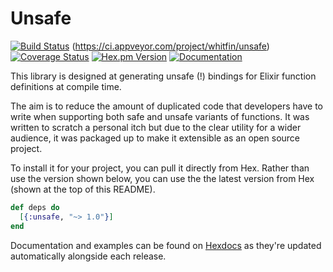 # Unsafe
[![Build Status](https://img.shields.io/github/workflow/status/whitfin/unsafe/CI)](https://github.com/whitfin/unsafe/actions) (https://ci.appveyor.com/project/whitfin/unsafe) [![Coverage Status](https://img.shields.io/coveralls/whitfin/unsafe.svg)](https://coveralls.io/github/whitfin/unsafe) [![Hex.pm Version](https://img.shields.io/hexpm/v/unsafe.svg)](https://hex.pm/packages/unsafe) [![Documentation](https://img.shields.io/badge/docs-latest-blue.svg)](https://hexdocs.pm/unsafe/)

This library is designed at generating unsafe (!) bindings for Elixir
function definitions at compile time.

The aim is to reduce the amount of duplicated code that developers have
to write when supporting both safe and unsafe variants of functions. It
was written to scratch a personal itch but due to the clear utility for
a wider audience, it was packaged up to make it extensible as an open
source project.

To install it for your project, you can pull it directly from Hex. Rather
than use the version shown below, you can use the the latest version from
Hex (shown at the top of this README).

```elixir
def deps do
  [{:unsafe, "~> 1.0"}]
end
```

Documentation and examples can be found on [Hexdocs](https://hexdocs.pm/unsafe/)
as they're updated automatically alongside each release.
